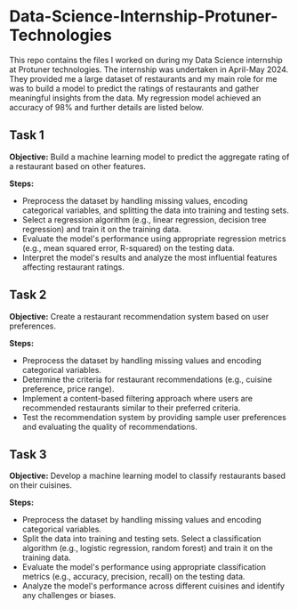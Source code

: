 # Data-Science-Internship-Protuner-Technologies

This repo contains the files I worked on during my Data Science internship at Protuner technologies. The internship was undertaken in April-May 2024.
They provided me a large dataset of restaurants and my main role for me was to build a model to predict the ratings of restaurants and gather meaningful insights from the data.
My regression model achieved an accuracy of 98% and further details are listed below.

## Task 1

**Objective:** Build a machine learning model to predict the
aggregate rating of a restaurant based on other features.

**Steps:**

* Preprocess the dataset by handling missing values, encoding categorical variables, and splitting the data into training and testing sets.
* Select a regression algorithm (e.g., linear regression, decision tree regression) and train it on the training data.
* Evaluate the model's performance using appropriate regression metrics (e.g., mean squared error, R-squared) on the testing data.
* Interpret the model's results and analyze the most influential features affecting restaurant ratings.

## Task 2

**Objective:** Create a restaurant recommendation system based on user preferences.

**Steps:**

* Preprocess the dataset by handling missing values and encoding categorical variables.
* Determine the criteria for restaurant recommendations (e.g., cuisine preference, price range).
* Implement a content-based filtering approach where users are recommended restaurants similar to their preferred criteria.
* Test the recommendation system by providing sample user preferences and evaluating the quality of recommendations.

## Task 3

**Objective:** Develop a machine learning model to classify restaurants based on their cuisines.

**Steps:**

* Preprocess the dataset by handling missing values and encoding categorical variables.
* Split the data into training and testing sets.
Select a classification algorithm (e.g., logistic regression, random forest) and train it on the training data.
* Evaluate the model's performance using appropriate classification metrics (e.g., accuracy, precision, recall) on the testing data.
* Analyze the model's performance across different cuisines and identify any challenges or biases.
